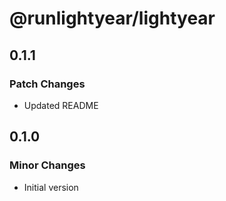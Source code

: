 # @runlightyear/lightyear

## 0.1.1

### Patch Changes

- Updated README

## 0.1.0

### Minor Changes

- Initial version
